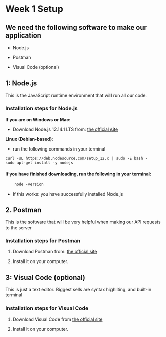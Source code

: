# Week 1 Setup

## We need the following software to make our application

* Node.js

* Postman

* Visual Code (optional)

## 1: Node.js

This is the JavaScript runtime environment that will run all our code.

### Installation steps for Node.js

**If you are on Windows or Mac:**

* Download Node.js 12.14.1 LTS from: [the official site](https://nodejs.org/en/download/)

**Linux (Debian-based)**:

* run the following commands in your terminal

```{bash}
curl -sL https://deb.nodesource.com/setup_12.x | sudo -E bash -
sudo apt-get install -y nodejs
```

#### If you have finished downloading, run the following in your terminal:

```{bash}
    node -version
```

* If this works: you have successfully installed Node.js

## 2. Postman

This is the software that will be very helpful when making our API requests to the server

### Installation steps for Postman

1. Download Postman from: [the official site](https://www.getpostman.com/downloads/)

2. Install it on your computer.

## 3: Visual Code (optional)

This is just a text editor. Biggest sells are syntax highliting, and built-in terminal

### Installation steps for Visual Code

1. Download Visual Code from [the official site](https://code.visualstudio.com/)

2. Install it on your computer.

